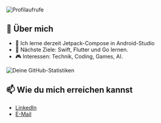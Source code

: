 # 
![Profilaufrufe](https://komarev.com/ghpvc/?username=mohamedremo&color=blue)

## 🌟 Über mich
- 🌱 Ich lerne derzeit Jetpack-Compose in Android-Studio
- 🚀 Nächste Ziele: Swift, Flutter und Go lernen.
- 🎮 Interessen: Technik, Coding, Games, AI.

![Deine GitHub-Statistiken](https://github-readme-stats.vercel.app/api?username=mohamedremo&show_icons=true&theme=radical)


## 📫 Wie du mich erreichen kannst

- [LinkedIn](https://www.linkedin.com/in/mohamed-remo-08835b2bb)
- [E-Mail](mailto:mohamed.remo@outlook.de)
